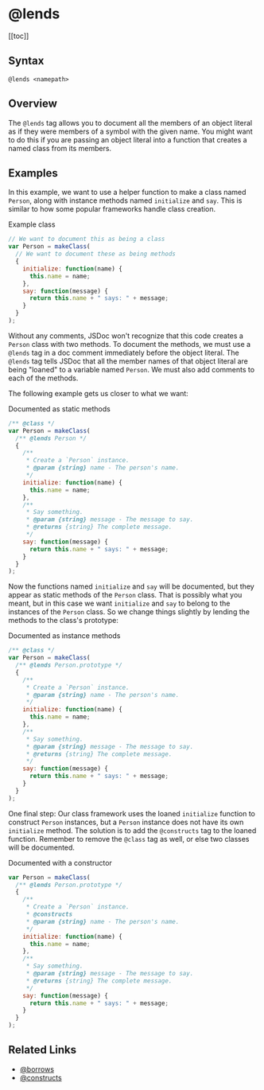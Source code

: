 # @lends

[[toc]]

## Syntax

`@lends <namepath>`

## Overview

The `@lends` tag allows you to document all the members of an object literal as if they were members of a symbol with the given name. You might want to do this if you are passing an object literal into a function that creates a named class from its members.

## Examples

In this example, we want to use a helper function to make a class named `Person`, along with instance methods named `initialize` and `say`. This is similar to how some popular frameworks handle class creation.

Example class

```js
// We want to document this as being a class
var Person = makeClass(
  // We want to document these as being methods
  {
    initialize: function(name) {
      this.name = name;
    },
    say: function(message) {
      return this.name + " says: " + message;
    }
  }
);
```

Without any comments, JSDoc won't recognize that this code creates a `Person` class with two methods. To document the methods, we must use a `@lends` tag in a doc comment immediately before the object literal. The `@lends` tag tells JSDoc that all the member names of that object literal are being "loaned" to a variable named `Person`. We must also add comments to each of the methods.

The following example gets us closer to what we want:

Documented as static methods

```js
/** @class */
var Person = makeClass(
  /** @lends Person */
  {
    /**
     * Create a `Person` instance.
     * @param {string} name - The person's name.
     */
    initialize: function(name) {
      this.name = name;
    },
    /**
     * Say something.
     * @param {string} message - The message to say.
     * @returns {string} The complete message.
     */
    say: function(message) {
      return this.name + " says: " + message;
    }
  }
);
```

Now the functions named `initialize` and `say` will be documented, but they appear as static methods of the `Person` class. That is possibly what you meant, but in this case we want `initialize` and `say` to belong to the instances of the `Person` class. So we change things slightly by lending the methods to the class's prototype:

Documented as instance methods

```js
/** @class */
var Person = makeClass(
  /** @lends Person.prototype */
  {
    /**
     * Create a `Person` instance.
     * @param {string} name - The person's name.
     */
    initialize: function(name) {
      this.name = name;
    },
    /**
     * Say something.
     * @param {string} message - The message to say.
     * @returns {string} The complete message.
     */
    say: function(message) {
      return this.name + " says: " + message;
    }
  }
);
```

One final step: Our class framework uses the loaned `initialize` function to construct `Person` instances, but a `Person` instance does not have its own `initialize` method. The solution is to add the `@constructs` tag to the loaned function. Remember to remove the `@class` tag as well, or else two classes will be documented.

Documented with a constructor

```js
var Person = makeClass(
  /** @lends Person.prototype */
  {
    /**
     * Create a `Person` instance.
     * @constructs
     * @param {string} name - The person's name.
     */
    initialize: function(name) {
      this.name = name;
    },
    /**
     * Say something.
     * @param {string} message - The message to say.
     * @returns {string} The complete message.
     */
    say: function(message) {
      return this.name + " says: " + message;
    }
  }
);
```

## Related Links

- [@borrows](./borrows.md)
- [@constructs](./constructs.md)
